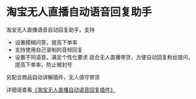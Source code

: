 # 淘宝无人直播自动语音回复助手

淘宝无人直播语音自动回复助手，支持
- 设置模糊问答，提高下单率
- 支持使用自己录制的音频回复
- 设置不同语音，满足个性化要求
适合无人直播带货，方便自动回复粉丝提问，提高下单率，防止被封号

另配合商品自动讲解插件，无人值守带货

详细请查看[《淘宝无人直播自动语音回复插件》](https://docs.qq.com/doc/DVG13Z25hSElYSVNu)
